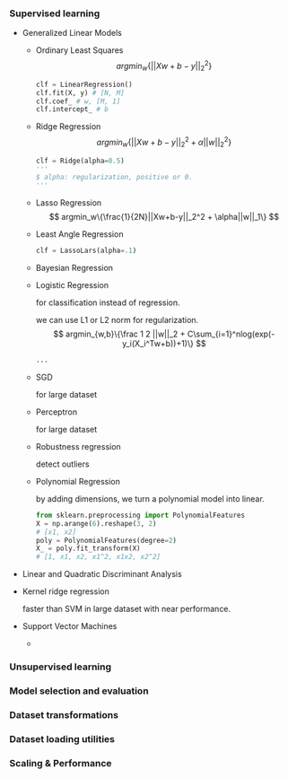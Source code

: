 ### Supervised learning

* Generalized Linear Models

  * Ordinary Least Squares
    $$
    argmin_w\{||Xw+b-y||_2^2\}
    $$

    ```python
    clf = LinearRegression()
    clf.fit(X, y) # [N, M]
    clf.coef_ # w, [M, 1]
    clf.intercept_ # b
    ```

  * Ridge Regression
    $$
    argmin_w\{||Xw+b-y||_2^2+\alpha||w||_2^2\}
    $$

    ```python
    clf = Ridge(alpha=0.5)
    '''
    $ alpha: regularization, positive or 0. 
    '''
    ```

  * Lasso Regression
    $$
    argmin_w\{\frac{1}{2N}||Xw+b-y||_2^2 + \alpha||w||_1\}
    $$

  * Least Angle Regression

    ```python
    clf = LassoLars(alpha=.1)
    ```

  * Bayesian Regression

  * Logistic Regression

    for classification instead of regression.

    we can use L1 or L2 norm for regularization.
    $$
    argmin_{w,b}\{\frac 1 2 ||w||_2 + C\sum_{i=1}^nlog(exp(-y_i(X_i^Tw+b))+1)\}
    $$

    ```python
    ...
    ```

  * SGD

    for large dataset

  * Perceptron

    for large dataset

  * Robustness regression

    detect outliers

  * Polynomial Regression

    by adding dimensions, we turn a polynomial model into linear.

    ```python
    from sklearn.preprocessing import PolynomialFeatures
    X = np.arange(6).reshape(3, 2)
    # [x1, x2]
    poly = PolynomialFeatures(degree=2)
    X_ = poly.fit_transform(X)
    # [1, x1, x2, x1^2, x1x2, x2^2]
    ```

* Linear and Quadratic Discriminant Analysis

* Kernel ridge regression

  faster than SVM in large dataset with near performance.

* Support Vector Machines

  * 

### Unsupervised learning

### Model selection and evaluation

### Dataset transformations

### Dataset loading utilities

### Scaling & Performance

